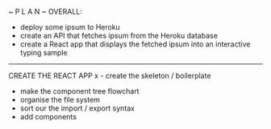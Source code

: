 ~ P L A N ~
OVERALL:
- deploy some ipsum to Heroku
- create an API that fetches ipsum from the Heroku database
- create a React app that displays the fetched ipsum into an interactive typing sample


---------------
CREATE THE REACT APP
x - create the skeleton / boilerplate
  - make the component tree flowchart
  - organise the file system
  - sort our the import / export syntax
  - add components



  




























